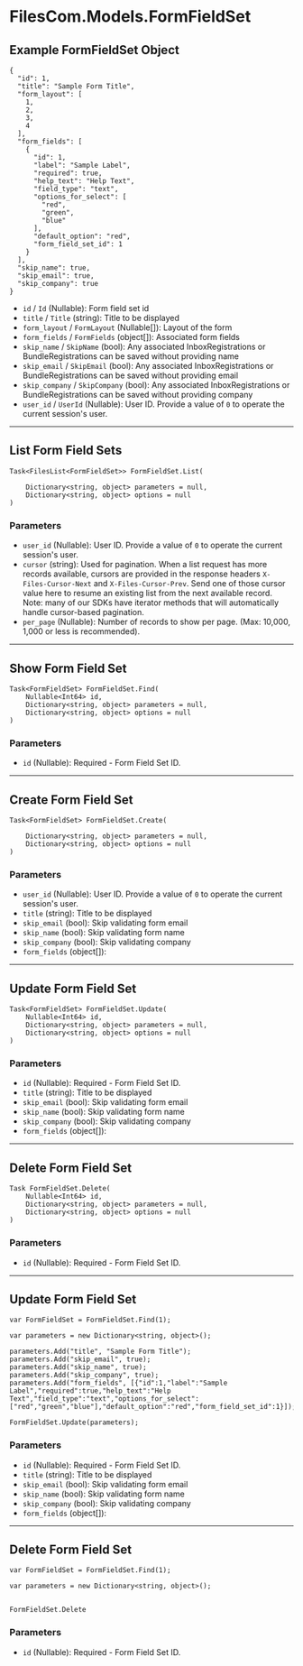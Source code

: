 # FilesCom.Models.FormFieldSet

## Example FormFieldSet Object

```
{
  "id": 1,
  "title": "Sample Form Title",
  "form_layout": [
    1,
    2,
    3,
    4
  ],
  "form_fields": [
    {
      "id": 1,
      "label": "Sample Label",
      "required": true,
      "help_text": "Help Text",
      "field_type": "text",
      "options_for_select": [
        "red",
        "green",
        "blue"
      ],
      "default_option": "red",
      "form_field_set_id": 1
    }
  ],
  "skip_name": true,
  "skip_email": true,
  "skip_company": true
}
```

* `id` / `Id`  (Nullable<Int64>): Form field set id
* `title` / `Title`  (string): Title to be displayed
* `form_layout` / `FormLayout`  (Nullable<Int64>[]): Layout of the form
* `form_fields` / `FormFields`  (object[]): Associated form fields
* `skip_name` / `SkipName`  (bool): Any associated InboxRegistrations or BundleRegistrations can be saved without providing name
* `skip_email` / `SkipEmail`  (bool): Any associated InboxRegistrations or BundleRegistrations can be saved without providing email
* `skip_company` / `SkipCompany`  (bool): Any associated InboxRegistrations or BundleRegistrations can be saved without providing company
* `user_id` / `UserId`  (Nullable<Int64>): User ID.  Provide a value of `0` to operate the current session's user.


---

## List Form Field Sets

```
Task<FilesList<FormFieldSet>> FormFieldSet.List(
    
    Dictionary<string, object> parameters = null,
    Dictionary<string, object> options = null
)
```

### Parameters

* `user_id` (Nullable<Int64>): User ID.  Provide a value of `0` to operate the current session's user.
* `cursor` (string): Used for pagination.  When a list request has more records available, cursors are provided in the response headers `X-Files-Cursor-Next` and `X-Files-Cursor-Prev`.  Send one of those cursor value here to resume an existing list from the next available record.  Note: many of our SDKs have iterator methods that will automatically handle cursor-based pagination.
* `per_page` (Nullable<Int64>): Number of records to show per page.  (Max: 10,000, 1,000 or less is recommended).


---

## Show Form Field Set

```
Task<FormFieldSet> FormFieldSet.Find(
    Nullable<Int64> id, 
    Dictionary<string, object> parameters = null,
    Dictionary<string, object> options = null
)
```

### Parameters

* `id` (Nullable<Int64>): Required - Form Field Set ID.


---

## Create Form Field Set

```
Task<FormFieldSet> FormFieldSet.Create(
    
    Dictionary<string, object> parameters = null,
    Dictionary<string, object> options = null
)
```

### Parameters

* `user_id` (Nullable<Int64>): User ID.  Provide a value of `0` to operate the current session's user.
* `title` (string): Title to be displayed
* `skip_email` (bool): Skip validating form email
* `skip_name` (bool): Skip validating form name
* `skip_company` (bool): Skip validating company
* `form_fields` (object[]): 


---

## Update Form Field Set

```
Task<FormFieldSet> FormFieldSet.Update(
    Nullable<Int64> id, 
    Dictionary<string, object> parameters = null,
    Dictionary<string, object> options = null
)
```

### Parameters

* `id` (Nullable<Int64>): Required - Form Field Set ID.
* `title` (string): Title to be displayed
* `skip_email` (bool): Skip validating form email
* `skip_name` (bool): Skip validating form name
* `skip_company` (bool): Skip validating company
* `form_fields` (object[]): 


---

## Delete Form Field Set

```
Task FormFieldSet.Delete(
    Nullable<Int64> id, 
    Dictionary<string, object> parameters = null,
    Dictionary<string, object> options = null
)
```

### Parameters

* `id` (Nullable<Int64>): Required - Form Field Set ID.


---

## Update Form Field Set

```
var FormFieldSet = FormFieldSet.Find(1);

var parameters = new Dictionary<string, object>();

parameters.Add("title", "Sample Form Title");
parameters.Add("skip_email", true);
parameters.Add("skip_name", true);
parameters.Add("skip_company", true);
parameters.Add("form_fields", [{"id":1,"label":"Sample Label","required":true,"help_text":"Help Text","field_type":"text","options_for_select":["red","green","blue"],"default_option":"red","form_field_set_id":1}]);

FormFieldSet.Update(parameters);
```

### Parameters

* `id` (Nullable<Int64>): Required - Form Field Set ID.
* `title` (string): Title to be displayed
* `skip_email` (bool): Skip validating form email
* `skip_name` (bool): Skip validating form name
* `skip_company` (bool): Skip validating company
* `form_fields` (object[]): 


---

## Delete Form Field Set

```
var FormFieldSet = FormFieldSet.Find(1);

var parameters = new Dictionary<string, object>();


FormFieldSet.Delete
```

### Parameters

* `id` (Nullable<Int64>): Required - Form Field Set ID.
